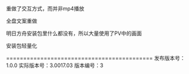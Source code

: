 重做了交互方式，而并非mp4播放

全盘文案重做

明日方舟安装包里什么都没有，所以大量使用了PV中的画面

安装包轻量化

===========================================
发布版本号：1.0.0
实际版本号：3.0017.03
版本编号：3
